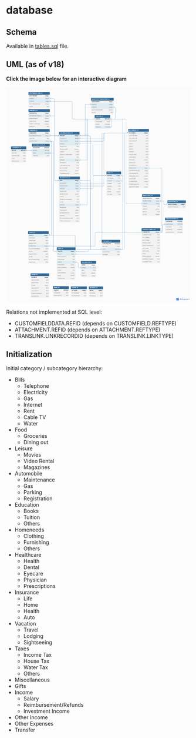 database
========

## Schema

Available in [tables.sql](tables.sql) file.

## UML (as of v18)

**Click the image below for an interactive diagram**

[![ER diagram](tables.png)](https://dbdiagram.io/d/640ba8f4296d97641d871522)

Relations not implemented at SQL level:

* CUSTOMFIELDDATA.REFID (depends on CUSTOMFIELD.REFTYPE)
* ATTACHMENT.REFID (depends on ATTACHMENT.REFTYPE)
* TRANSLINK.LINKRECORDID (depends on TRANSLINK.LINKTYPE)

## Initialization

Initial category / subcategory hierarchy:

* Bills
  * Telephone
  * Electricity
  * Gas
  * Internet
  * Rent
  * Cable TV
  * Water
* Food
  * Groceries
  * Dining out
* Leisure
  * Movies
  * Video Rental
  * Magazines
* Automobile
  * Maintenance
  * Gas
  * Parking
  * Registration
* Education
  * Books
  * Tuition
  * Others
* Homeneeds
  * Clothing
  * Furnishing
  * Others
* Healthcare
  * Health
  * Dental
  * Eyecare
  * Physician
  * Prescriptions
* Insurance
  * Life
  * Home
  * Health
  * Auto
* Vacation
  * Travel
  * Lodging
  * Sightseeing
* Taxes
  * Income Tax
  * House Tax
  * Water Tax
  * Others
* Miscellaneous
* Gifts
* Income
  * Salary
  * Reimbursement/Refunds
  * Investment Income
* Other Income
* Other Expenses
* Transfer

